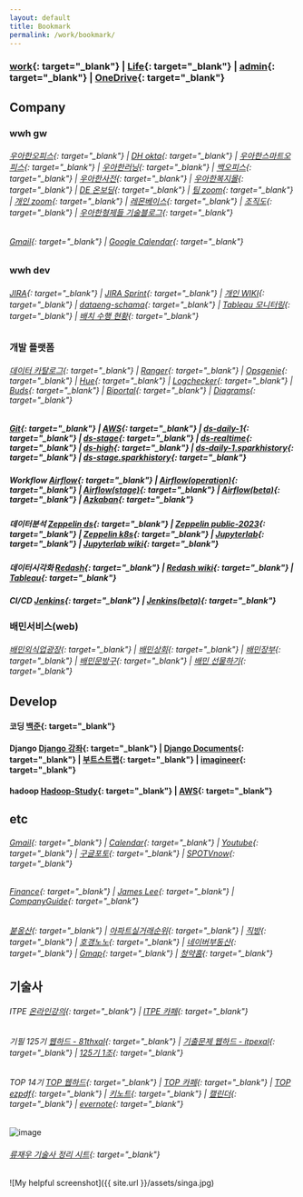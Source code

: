 ```yaml
---
layout: default
title: Bookmark
permalink: /work/bookmark/
---
```


### [work](https://docs.google.com/spreadsheets/d/1SeCT5FQRt6YyaUJyYaGnP3gDvT4bxraZZ-4ErNIC_so/edit#gid=2139674149){: target="_blank"}  |  [Life](https://docs.google.com/spreadsheets/d/1htlsHEjF3kyStqdPx_tDRqgzLBSzyb8pseZfMu0IGuI/edit#gid=744904533){: target="_blank"}  |  [admin](https://docs.google.com/spreadsheets/d/1yDYln-okTCJijys8r4rK03Eq4eNVwjXy23WLv563KvU/edit#gid=711082442){: target="_blank"}  |  [OneDrive](https://onedrive.live.com/){: target="_blank"} 
 
 
## Company

### wwh gw
###### [우아한오피스](https://office.woowa.in/Website/Portal/Main.aspx){: target="_blank"}  |  [DH okta](https://deliveryhero.okta.com/login/login.htm?fromURI=%2Fapp%2FUserHome){: target="_blank"}  |  [우아한스마트오피스](https://smartoffice.woowa.in/usc/mtg/selectUscMtgResveDayList.do){: target="_blank"}  |  [우아한러닝](https://woowa.live/){: target="_blank"}  |  [백오피스](https://auth-admin.baemin.in/projects/54/authority-requests/93457){: target="_blank"}  |  [우아한사전](https://wiki.woowa.in/pages/viewpage.action?pageId=161781109){: target="_blank"}  |  [우아한복지몰](https://baemin.ezwel.com/cuser/main.ez){: target="_blank"}  |  [DE 온보딩](https://wiki.woowa.in/pages/viewpage.action?pageId=384833969){: target="_blank"}  |  [팀 zoom](https://woowahan.zoom.us/j/92056058685?pwd=OFIwZ1VMSFBNMU1YdnhMbFM5M1FQdz09#success){: target="_blank"}  |  [개인 zoom](https://woowahan.zoom.us/j/81999161218?pwd=dEw0U3ZieXoyWTBvNEJpOUpUTmtodz09#success){: target="_blank"}  |  [레몬베이스](https://lemonbase.com/app/home){: target="_blank"}  |  [조직도](https://office.woowa.in/WebSite/Extension/Search/Search.aspx?system=Board&alias=Board.KeywordSearch&SearchKeyword=%EB%A5%98%EC%9E%AC%EC%9A%B0){: target="_blank"}  |  [우아한형제들 기술블로그](https://techblog.woowahan.com/){: target="_blank"}
###### [Gmail](https://mail.google.com/mail/u/1/#inbox){: target="_blank"}  |  [Google Calendar](https://calendar.google.com/calendar/u/1/r){: target="_blank"}

### wwh dev
###### [JIRA](https://cloud.jira.woowa.in/jira/your-work){: target="_blank"}  |  [JIRA Sprint](https://cloud.jira.woowa.in/jira/software/c/projects/DATAENG/boards/368?useStoredSettings=true){: target="_blank"}  |  [개인 WIKI](https://cloud.wiki.woowa.in/wiki/spaces/~jaewoo.ryu/pages/218432060){: target="_blank"}  |  [dataeng-schama](https://docs.google.com/spreadsheets/d/1dkI222MImqF6GuewiUd251tJXmpuJ93ozSgAJfaVDqw/edit#gid=0){: target="_blank"}  |  [Tableau 모니터링](https://tableau.woowa.in/#/views/airflow_16681385632990/sheet0?:iid=1){: target="_blank"}  |  [배치 수행 현황]([https://tableau.woowa.in/#/views/airflow_16681385632990/sheet0?:iid=1](https://superset.ds.woowa.in/superset/dashboard/1193/?native_filters_key=x4gRYj9Z2efb6HqtSiAH_YppQA1tqRjo0dxzQCpty4j86H2UYEic3y2t7Z6Lazs0)){: target="_blank"}

### 개발 플랫폼
###### [데이터 카탈로그](https://datacatalog.woowa.in/main){: target="_blank"}  |  [Ranger](https://ranger-admin.ds.woowa.in/){: target="_blank"}  |  [Opsgenie](https://woowabros.app.opsgenie.com/auth/login?targetUri=%2Falert%2Flist){: target="_blank"}  |  [Hue](https://hue.ds.woowa.in/hue/accounts/login?next=/){: target="_blank"}  |  [Logchecker](https://logchecker.woowa.in/dashboard/search/){: target="_blank"}  |  [Buds](https://buds.woowa.in/){: target="_blank"}  | [Biportal](https://biportal.woowa.in/#/home){: target="_blank"}  |  [Diagrams](https://app.diagrams.net/){: target="_blank"}   
##### [Git](https://git.baemin.in/){: target="_blank"}  |  [AWS](https://key.oneid.woowa.in/auth/realms/oneid/protocol/saml/clients/aws/){: target="_blank"}  |  [ds-daily-1](https://ds-daily-1.yarn.emr.ds.woowa.in/cluster/scheduler?openQueues=Queue:%20default){: target="_blank"}  |  [ds-stage](https://ds-stage.yarn.emr.ds.woowa.in/cluster/scheduler?openQueues=Queue:%20default){: target="_blank"}  |  [ds-realtime](https://ds-realtime.yarn.emr.ds.woowa.in/cluster/scheduler?openQueues=Queue:%20default){: target="_blank"}  |  [ds-high](https://ds-high.yarn.emr.ds.woowa.in/cluster/scheduler){: target="_blank"}  |  [ds-daily-1.sparkhistory](https://eks.sparkhistory.emr.ds.woowa.in/){: target="_blank"}  |  [ds-stage.sparkhistory](https://ds-stage.sparkhistory.emr.ds.woowa.in/){: target="_blank"}
##### Workflow [Airflow](https://airflow.woowa.in/home){: target="_blank"}  |  [Airflow(operation)](https://airflow.operation.ds.woowa.in/){: target="_blank"}  |  [Airflow(stage)](https://airflow.stage.ds.woowa.in/home){: target="_blank"}  |  [Airflow(beta)](https://airflow.beta.woowa.in/home){: target="_blank"}  |  [Azkaban](https://azkaban.stage.ds.woowa.in/index?all){: target="_blank"}  
##### 데이터분석 [Zeppelin ds](https://zeppelin.ds.woowa.in/){: target="_blank"}  |  [Zeppelin public-2023](https://zeppelin-2023.woowa.in/public/#/?ref=%2Fnotebook%2F2J126FD5J){: target="_blank"}  |  [Zeppelin k8s](https://zeppelin-k8s.ds.woowa.in/){: target="_blank"}  |  [Jupyterlab](https://jupyterlab.woowa.in/user/jaewoo.ryu/lab){: target="_blank"}  |  [Jupyterlab wiki](https://wiki.woowa.in/pages/viewpage.action?pageId=175525228){: target="_blank"}
##### 데이터시각화 [Redash](https://redash.woowa.in/){: target="_blank"}  |  [Redash wiki](https://wiki.woowa.in/pages/viewpage.action?pageId=109937849){: target="_blank"}  |  [Tableau](https://tableau.woowa.in/){: target="_blank"}
##### CI/CD [Jenkins](https://jenkins.ds.woowa.in/){: target="_blank"}  |  [Jenkins(beta)](https://jenkins.beta.ds.woowa.in/){: target="_blank"}

### 배민서비스(web)
###### [배민외식업광장](https://ceo.baemin.com/){: target="_blank"}  |  [배민상회](https://mart.baemin.com/){: target="_blank"}  |  [배민장부](https://note.baemin.com/){: target="_blank"}  |  [배민문방구](https://brandstore.baemin.com/){: target="_blank"}  |  [배민 선물하기](https://gift-pc.baemin.com/){: target="_blank"}

## Develop
#### 코딩 [백준](https://www.acmicpc.net/){: target="_blank"} 
#### Django [Django 강좌](https://www.imagineer.io/courses/101240/lectures/1851490){: target="_blank"}  |  [Django Documents](https://docs.djangoproject.com){: target="_blank"}  |  [부트스트랩](http://bootstrapk.com/){: target="_blank"}  |  [imagineer](https://github.com/imagineer-io){: target="_blank"}
#### hadoop [Hadoop-Study](https://wikidocs.net/profile/info/book/6965){: target="_blank"}  |  [AWS](https://ap-northeast-2.console.aws.amazon.com/){: target="_blank"}

## etc
###### [Gmail](https://mail.google.com/mail/u/0/){: target="_blank"}  |  [Calendar](https://calendar.naver.com){: target="_blank"}  |  [Youtube](https://www.youtube.com/){: target="_blank"}  |  [구글포토](https://photos.google.com/){: target="_blank"}  |  [SPOTVnow](https://www.spotvnow.co.kr/){: target="_blank"}
###### [Finance](https://finance.naver.com/){: target="_blank"}  |  [James Lee](https://blog.naver.com/PostList.naver?blogId=james_lee_advisors&skinType=&skinId=&from=menu&userSelectMenu=true){: target="_blank"}  |  [CompanyGuide](http://comp.fnguide.com/){: target="_blank"}
###### [붇옹산](https://cafe.naver.com/jaegebal){: target="_blank"}  |  [아파트실거래순위](https://www.todayoung.com/area1.html?area_code=){: target="_blank"}  |  [직방](https://www.zigbang.com/home/apt/map){: target="_blank"}  |  [호갱노노](https://hogangnono.com/){: target="_blank"}  |  [네이버부동산](https://land.naver.com/){: target="_blank"}  |  [Gmap](https://www.google.co.kr/maps/){: target="_blank"}  |  [청약홈](https://www.applyhome.co.kr/ai/aia/selectAPTLttotPblancListView.do){: target="_blank"}

## 기술사 
###### ITPE [온라인강의](https://itpe.co.kr/mypage/main.do){: target="_blank"}  |  [ITPE 카페](https://cafe.naver.com/81th?iframe_url=/MyCafeIntro.nhn%3Fclubid=12409209){: target="_blank"}
###### 기필 125기 [웹하드 - 81thxal](http://naver.me/FUGEtYSa){: target="_blank"}  |  [기출문제 웹하드 - itpexal](http://naver.me/FBJsf72o){: target="_blank"}  |  [125기 1조](https://docs.google.com/spreadsheets/d/1BVHhSvjzv5shjfSKgYKzkXnjEGl3aLnLw9kvw3iFP94/edit?gid=0#gid=0){: target="_blank"}
###### TOP 14기 [TOP 웹하드](https://mybox.naver.com/#/share/url/detail?shareKey=Uf6gxHamEUFl1jGt1ww7qo7lPoRp1jR4nY_g4Y-mr2ED&resourceKey=cG9vaDg3ODl8MzQ3MjUyMjA5MzQ3MjIyODcwNHxEfDE1OTA5Nzgx&fromLanding=true){: target="_blank"}  |  [TOP 카페](https://cafe.naver.com/strnd){: target="_blank"}  |  [TOP ezpdf](https://ezpdf.unidocs.co.kr/ezpdfeditor/drminfo){: target="_blank"}  |  [키노트](https://docs.google.com/spreadsheets/d/1ZkXemPS6J5Kmp_jbQVmAYQCDV3gGbvEqLYqyKAA3oVo/edit?gid=1048299688#gid=1048299688){: target="_blank"}  |  [캘린더](https://calendar.google.com/calendar/u/0/r?mode=day&date=20250223T040505){: target="_blank"}  |  [evernote](https://www.evernote.com/client/web#/notebook/7758f5d6-0366-8a52-6dc0-db786a8184bd/note/695a017e-a358-4b04-159d-265e185abac9){: target="_blank"}

![image](https://github.com/user-attachments/assets/7ab5f8df-af76-4bf9-86f2-7c197f1468de)

###### [류재우 기술사 정리 시트](https://docs.google.com/spreadsheets/d/1JOI_iJWZHMGW02z1qPtWEYYOpJ2cxa7aFkeBmzxysHU/edit?gid=1057158997#gid=1057158997){: target="_blank"} 
 

 

![My helpful screenshot]({{ site.url }}/assets/singa.jpg)
